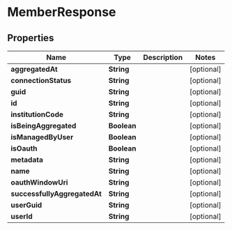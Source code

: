 

# MemberResponse


## Properties

Name | Type | Description | Notes
------------ | ------------- | ------------- | -------------
**aggregatedAt** | **String** |  |  [optional]
**connectionStatus** | **String** |  |  [optional]
**guid** | **String** |  |  [optional]
**id** | **String** |  |  [optional]
**institutionCode** | **String** |  |  [optional]
**isBeingAggregated** | **Boolean** |  |  [optional]
**isManagedByUser** | **Boolean** |  |  [optional]
**isOauth** | **Boolean** |  |  [optional]
**metadata** | **String** |  |  [optional]
**name** | **String** |  |  [optional]
**oauthWindowUri** | **String** |  |  [optional]
**successfullyAggregatedAt** | **String** |  |  [optional]
**userGuid** | **String** |  |  [optional]
**userId** | **String** |  |  [optional]




